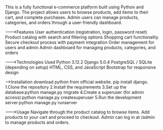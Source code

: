 This is a fully functional e-commerce platform built using Python and Django. The project allows users to browse products, add items to their cart, and complete purchases. Admin users can manage products, categories, and orders through a user-friendly dashboard.

--->Features
User authentication (registration, login, password reset)
Product catalog with search and filtering options
Shopping cart functionality
Secure checkout process with payment integration
Order management for users and admin
Admin dashboard for managing products, categories, and orders


--->Technologies Used
Python 3.12.2
Django 5.0.4
PostgreSQL / SQLite (depending on setup)
HTML, CSS, and JavaScript
Bootstrap for responsive design

-->Installation
download python from official website.
pip install django.
1.Clone the repository
2.Install the requirements
3.Set up the database:python manage.py migrate
4.Create a superuser (for admin access):python manage.py createsuperuser
5.Run the development server:python manage.py runserver

--->Usage
Navigate through the product catalog to browse items.
Add products to your cart and proceed to checkout.
Admin can log in at /admin to manage products and orders.
